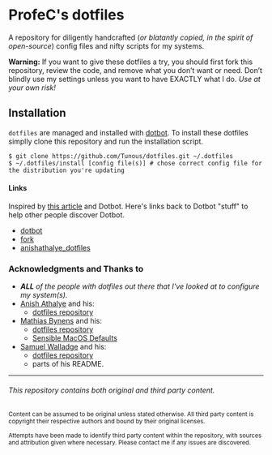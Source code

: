 # ProfeC's dotfiles

A repository for diligently handcrafted (_or blatantly copied, in the spirit of open-source_) config files and nifty scripts for my systems.

**Warning:** If you want to give these dotfiles a try, you should first fork this repository, review the code, and remove what you don’t want or need. Don’t blindly use my settings unless you want to have EXACTLY what I do. _Use at your own risk!_

## Installation

```dotfiles``` are managed and installed with [dotbot](https://github.com/anishathalye/dotbot). To install these dotfiles simplly clone this repository and run the installation script.

```shell
$ git clone https://github.com/Tunous/dotfiles.git ~/.dotfiles
$ ~/.dotfiles/install [config file(s)] # chose correct config file for the distribution you're updating
```

#### Links

Inspired by [this article](http://www.anishathalye.com/2014/08/03/managing-your-dotfiles/) and Dotbot. Here's links back to
Dotbot "stuff" to help other people discover Dotbot.

* [dotbot](https://github.com/anishathalye/dotbot)
* [fork](https://github.com/anishathalye/dotfiles_template/fork)
* [anishathalye_dotfiles](https://github.com/anishathalye/dotfiles)

### Acknowledgments and Thanks to

* _**ALL** of the people with dotfiles out there that I've looked at to configure my system(s)._
* [Anish Athalye](https://github.com/anishathalye) and his:
  *  [dotfiles repository](https://github.com/anishathalye/dotfiles)
* [Mathias Bynens](https://github.com/mathiasbynens) and his:
  * [dotfiles repository](https://github.com/mathiasbynens/dotfiles)
  * [Sensible MacOS Defaults](https://github.com/mathiasbynens/dotfiles#sensible-macos-defaults)
* [Samuel Walladge](https://github.com/swalladge) and his:
  *  [dotfiles repository](https://github.com/swalladge/dotfiles) 
  *  parts of his README.

----

###### This repository contains both original and third party content.

<sub>Content can be assumed to be original unless stated otherwise. All third party content is copyright their respective authors and bound by their original licenses.</sub>

<sub>Attempts have been made to identify third party content within the repository, with sources and attribution given
where necessary. Please contact me if any issues are discovered.</sub>
